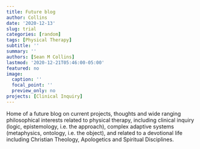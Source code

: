 ```yaml
---
title: Future blog
author: Collins
date: '2020-12-13'
slug: trial
categories: [random]
tags: [Physical Therapy]
subtitle: ''
summary: ''
authors: [Sean M Collins]
lastmod: '2020-12-21T05:46:00-05:00'
featured: no
image:
  caption: ''
  focal_point: ''
  preview_only: no
projects: [Clinical Inquiry]
---
```

Home of a future blog on current projects, thoughts and wide ranging philosophical interests related to physical therapy, including clinical inquiry (logic, epistemology, i.e. the approach), complex adaptive systems (metaphysics, ontology, i.e. the object), and related to a devotional life including Christian Theology, Apologetics and Spiritual Disciplines.
